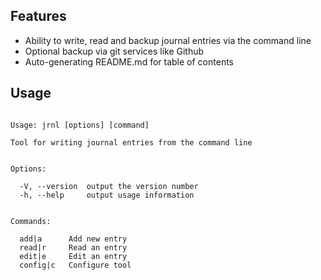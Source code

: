 ## Features
- Ability to write, read and backup journal entries via the command line
- Optional backup via git services like Github
- Auto-generating README.md for table of contents

## Usage
```

Usage: jrnl [options] [command]

Tool for writing journal entries from the command line


Options:

  -V, --version  output the version number
  -h, --help     output usage information


Commands:

  add|a      Add new entry
  read|r     Read an entry
  edit|e     Edit an entry
  config|c   Configure tool

```
